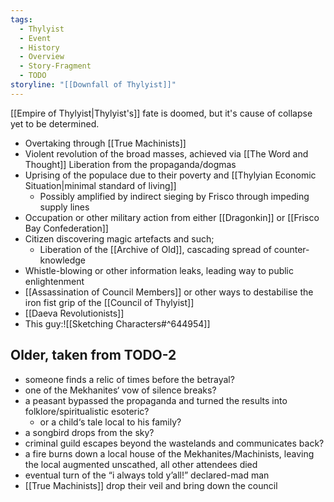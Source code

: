 ```yaml
---
tags:
  - Thylyist
  - Event
  - History
  - Overview
  - Story-Fragment
  - TODO
storyline: "[[Downfall of Thylyist]]"
---
```

[[Empire of Thylyist|Thylyist's]] fate is doomed, but it's cause of collapse yet to be determined. 

- Overtaking through [[True Machinists]]
- Violent revolution of the broad masses, achieved via [[The Word and Thought]]
	Liberation from the propaganda/dogmas
- Uprising of the populace due to their poverty and [[Thylyian Economic Situation|minimal standard of living]]
	- Possibly amplified by indirect sieging by Frisco through impeding supply lines
- Occupation or other military action from either [[Dragonkin]] or [[Frisco Bay Confederation]]
- Citizen discovering magic artefacts and such;
	- Liberation of the [[Archive of Old]], cascading spread of counter-knowledge
- Whistle-blowing or other information leaks, leading way to public enlightenment
- [[Assassination of Council Members]] or other ways to destabilise the iron fist grip of the [[Council of Thylyist]]
- [[Daeva Revolutionists]]
- This guy:![[Sketching Characters#^644954]]
## Older, taken from TODO-2
- someone finds a relic of times before the betrayal?
- one of the Mekhanites‘ vow of silence breaks?
- a peasant bypassed the propaganda and turned the results into folklore/spiritualistic esoteric?
	- or a child‘s tale local to his family?
- a songbird drops from the sky?
- criminal guild escapes beyond the wastelands and communicates back?
- a fire burns down a local house of the Mekhanites/Machinists, leaving the local augmented unscathed, all other attendees died 
- eventual turn of the “i always told y’all!” declared-mad man
- [[True Machinists]] drop their veil and bring down the council 